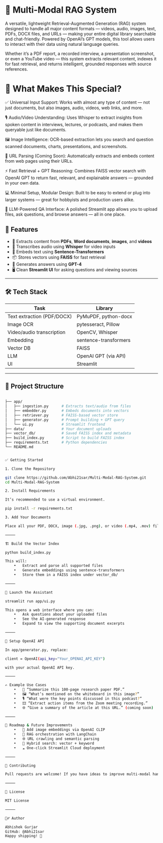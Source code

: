 # 🧠 Multi-Modal RAG System

A versatile, lightweight Retrieval-Augmented Generation (RAG) system designed to handle all major content formats — videos, audio, images, text, PDFs, DOCX files, and URLs — making your entire digital library searchable and chat-friendly. Powered by OpenAI’s GPT models, this tool allows users to interact with their data using natural language queries.

Whether it’s a PDF report, a recorded interview, a presentation screenshot, or even a YouTube video — this system extracts relevant content, indexes it for fast retrieval, and returns intelligent, grounded responses with source references.


# 🌟 What Makes This Special?

 ✅ Universal Input Support: Works with almost any type of content — not just documents, but also images, audio, videos, web links, and more.

🎙️ Audio/Video Understanding: Uses Whisper to extract insights from spoken content in interviews, lectures, or podcasts, and makes them queryable just like documents.

🖼️ Image Intelligence: OCR-based extraction lets you search and question scanned documents, charts, presentations, and screenshots.

📄 URL Parsing (Coming Soon): Automatically extracts and embeds content from web pages using their URLs.

⚡ Fast Retrieval + GPT Reasoning: Combines FAISS vector search with OpenAI GPT to return fast, relevant, and explainable answers — grounded in your own data.

💻 Minimal Setup, Modular Design: Built to be easy to extend or plug into larger systems — great for hobbyists and production users alike.

🧠 LLM-Powered QA Interface: A polished Streamlit app allows you to upload files, ask questions, and browse answers — all in one place.

## 🚀 Features

- 📄 Extracts content from **PDFs**, **Word documents**, **images**, and **videos**
- 🧠 Transcribes audio using **Whisper** for video inputs
- 🧬 Embeds text using **Sentence-Transformers**
- 📦 Stores vectors using **FAISS** for fast retrieval
- 💬 Generates answers using **GPT-4**
- 🖥️ Clean **Streamlit UI** for asking questions and viewing sources

---

## 🛠️ Tech Stack

| Task                        | Library                     |
|----------------------------|-----------------------------|
| Text extraction (PDF/DOCX) | PyMuPDF, python-docx        |
| Image OCR                  | pytesseract, Pillow         |
| Video/audio transcription  | OpenCV, Whisper             |
| Embedding                  | sentence-transformers       |
| Vector DB                  | FAISS                       |
| LLM                        | OpenAI GPT (via API)        |
| UI                         | Streamlit                   |

---

## 📂 Project Structure

```bash

├── app/
│   ├── ingestion.py      # Extracts text/audio from files
│   ├── embedder.py       # Embeds documents into vectors
│   ├── retriever.py      # FAISS-based vector store
│   ├── generator.py      # Prompt building + GPT query
│   └── ui.py             # Streamlit frontend
├── data/                 # Your document uploads
├── vector_db/            # Saved FAISS index and metadata
├── build_index.py        # Script to build FAISS index
├── requirements.txt      # Python dependencies
└── README.md


✅ Getting Started

1. Clone the Repository

git clone https://github.com/Abhi21sar/Multi-Modal-RAG-System.git
cd Multi-Modal-RAG-System

2. Install Requirements

It’s recommended to use a virtual environment.

pip install -r requirements.txt

3. Add Your Documents

Place all your PDF, DOCX, image (.jpg, .png), or video (.mp4, .mov) files inside the data/ folder.

⸻

🏗️ Build the Vector Index

python build_index.py

This will:
	•	Extract and parse all supported files
	•	Generate embeddings using sentence-transformers
	•	Store them in a FAISS index under vector_db/

⸻

💬 Launch the Assistant

streamlit run app/ui.py

This opens a web interface where you can:
	•	Ask questions about your uploaded files
	•	See the AI-generated response
	•	Expand to view the supporting document excerpts

⸻

🔑 Setup OpenAI API

In app/generator.py, replace:

client = OpenAI(api_key="Your_OPENAI_API_KEY")

with your actual OpenAI API key.

⸻

✍️ Example Use Cases
	•	📝 “Summarize this 100-page research paper PDF.”
	•	🖼️ “What’s mentioned on the whiteboard in this image?”
	•	🎙️ “What were the key points discussed in this podcast?”
	•	🎞️ “Extract action items from the Zoom meeting recording.”
	•	🌐 “Give a summary of the article at this URL.” (coming soon)

⸻

📌 Roadmap & Future Improvements
	•	🧠 Add image embeddings via OpenAI CLIP
	•	🔗 RAG orchestration with LangChain
	•	🌐 URL crawling and semantic parsing
	•	🧩 Hybrid search: vector + keyword
	•	☁️ One-click Streamlit Cloud deployment

⸻

🤝 Contributing

Pull requests are welcome! If you have ideas to improve multi-modal handling or LLM prompting, feel free to open an issue or PR.

⸻

📄 License

MIT License

⸻

🙋‍♂️ Author

Abhishek Gurjar
GitHub: @Abhi21sar
Happy shipping! 🚀
